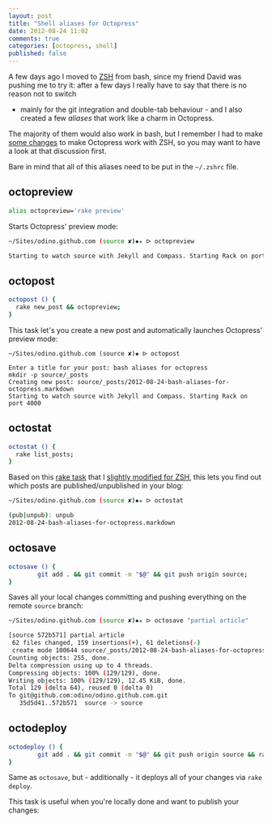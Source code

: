 ```yaml
---
layout: post
title: "Shell aliases for Octopress"
date: 2012-08-24 11:02
comments: true
categories: [octopress, shell]
published: false
---
```


A few days ago I moved to [ZSH](http://en.wikipedia.org/wiki/Z_shell) 
from bash, since my friend David was pushing me to try it:
after a few days I really have to say
that there is no reason not to switch
- mainly for the git integration and
double-tab behaviour - and I also
created a few *aliases* that work like
a charm in Octopress.

<!-- more -->

The majority of them would also work in
bash, but I remember I had to make
[some changes](https://github.com/imathis/octopress/issues/117)
to make Octopress work with ZSH, so
you may want to have a look at that discussion first.

Bare in mind that all of this aliases need to be put in
the `~/.zshrc` file.

## octopreview

``` bash
alias octopreview='rake preview'
```

Starts Octopress' preview mode:

``` bash
~/Sites/odino.github.com (source ✘)✹✭ ᐅ octopreview

Starting to watch source with Jekyll and Compass. Starting Rack on port 4000
```

## octopost

``` bash
octopost () {
  rake new_post && octopreview;
}
```

This task let's you create a new post and
automatically launches Octopress' preview mode:

``` shell
~/Sites/odino.github.com (source ✘)✹ ᐅ octopost

Enter a title for your post: bash aliases for octopress
mkdir -p source/_posts
Creating new post: source/_posts/2012-08-24-bash-aliases-for-octopress.markdown
Starting to watch source with Jekyll and Compass. Starting Rack on port 4000
```

## octostat

``` bash
octostat () {
  rake list_posts;
}
```

Based on this [rake task](http://tonytonyjan.github.com/2012/05/02/list-all-posts-rake-task-for-octopress/)
that I [slightly modified for ZSH](https://github.com/odino/odino.github.com/blob/source/Rakefile#L388),
this lets you find out which posts are published/unpublished
in your blog:

``` bash
~/Sites/odino.github.com (source ✘)✹✭ ᐅ octostat

(pub|unpub): unpub
2012-08-24-bash-aliases-for-octopress.markdown
```

## octosave

``` bash
octosave () {
        git add . && git commit -m "$@" && git push origin source;
}
```

Saves all your local changes committing
and pushing everything on the remote `source`
branch:

``` bash
~/Sites/odino.github.com (source ✘)✹✭ ᐅ octosave "partial article"

[source 572b571] partial article
 62 files changed, 159 insertions(+), 61 deletions(-)
 create mode 100644 source/_posts/2012-08-24-bash-aliases-for-octopress.markdown
Counting objects: 255, done.
Delta compression using up to 4 threads.
Compressing objects: 100% (129/129), done.
Writing objects: 100% (129/129), 12.45 KiB, done.
Total 129 (delta 64), reused 0 (delta 0)
To git@github.com:odino/odino.github.com.git
   35d5d41..572b571  source -> source
```

## octodeploy

``` bash
octodeploy () {
        git add . && git commit -m "$@" && git push origin source && rake generate && rake deploy
}
```

Same as `octosave`, but - additionally - it deploys
all of your changes via `rake deploy`.

This task is useful when you're locally done and
want to publish your changes:

